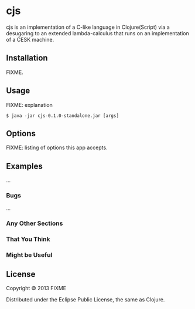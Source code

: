# cjs

cjs is an implementation of a C-like language in Clojure(Script)
via a desugaring to an extended lambda-calculus that runs on an 
implementation of a CESK machine.

## Installation

FIXME.

## Usage

FIXME: explanation

    $ java -jar cjs-0.1.0-standalone.jar [args]

## Options

FIXME: listing of options this app accepts.

## Examples

...

### Bugs

...

### Any Other Sections
### That You Think
### Might be Useful

## License

Copyright © 2013 FIXME

Distributed under the Eclipse Public License, the same as Clojure.
